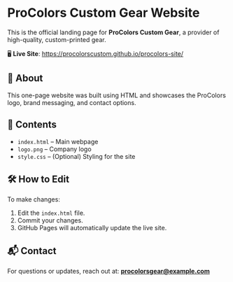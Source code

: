 # ProColors Custom Gear Website

This is the official landing page for **ProColors Custom Gear**, a provider of high-quality, custom-printed gear.

🖥️ **Live Site**: https://procolorscustom.github.io/procolors-site/

## 🚀 About

This one-page website was built using HTML and showcases the ProColors logo, brand messaging, and contact options.

## 📁 Contents

- `index.html` – Main webpage
- `logo.png` – Company logo
- `style.css` – (Optional) Styling for the site

## 🛠️ How to Edit

To make changes:
1. Edit the `index.html` file.
2. Commit your changes.
3. GitHub Pages will automatically update the live site.

## 📬 Contact

For questions or updates, reach out at: **procolorsgear@example.com**
